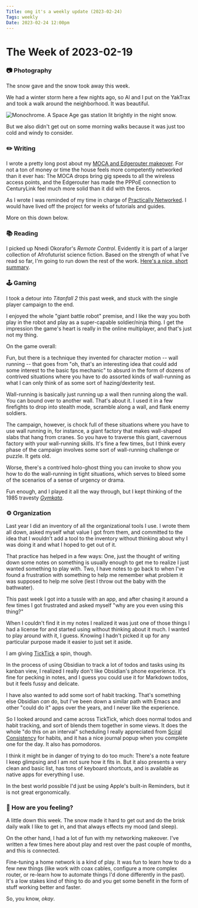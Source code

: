 ```yaml
---
Title: omg it's a weekly update (2023-02-24)
Tags: weekly
Date: 2023-02-24 12:00pm
---
```


# The Week of 2023-02-19 

### 📷  Photography 

The snow gave and the snow took away this week. 

We had a winter storm here a few nights ago, so Al and I put on the YakTrax and took a walk around the neighborhood. It was beautiful. 

![Monochrome. A Space Age gas station lit brightly in the night snow.](https://photos.smugmug.com/photos/i-BMH4R7L/0/82fb79cf/XL/i-BMH4R7L-XL.jpg)

But we also didn't get out on some morning walks because it was just too cold and windy to consider. 


### ✏️ Writing

I wrote a pretty long post about my [MOCA and Edgerouter makeover][moca]. For not a ton of money or time the house feels more competently networked than it ever has: The MOCA drops bring gig speeds to all the wireless access points, and the Edgerouter has made the PPPoE connection to CenturyLink feel much more solid than it did with the Eeros. 

As I wrote I was reminded of my time in charge of [Practically Networked][pracnet]. I would have lived off the project for weeks of tutorials and guides. 

More on this down below.

### 📚 Reading

I picked up Nnedi Okorafor's _Remote Control_. Evidently it is part of a larger collection of Afrofuturist science fiction. Based on the strength of what I've read so far, I'm going to run down the rest of the work. [Here's a nice, short summary][Remote Control].



### 🕹️ Gaming

I took a detour into _Titanfall 2_ this past week, and stuck with the single player campaign to the end. 

I enjoyed the whole "giant battle robot" premise, and I like the way you both play in the robot and play as a super-capable soldier/ninja thing. I get the impression the game's heart is really in the online multiplayer, and that's just not my thing. 

On the game overall: 

Fun, but there is a technique they invented for character motion -- wall running -- that goes from "oh, that's an interesting idea that could add some interest to the basic fps mechanic" to absurd in the form of dozens of contrived situations where you have to do assorted kinds of wall-running as what I can only think of as some sort of hazing/dexterity test. 

Wall-running is basically just running up a wall then running along the wall. You can bound over to another wall. That's about it. I used it in a few firefights to drop into stealth mode, scramble along a wall, and flank enemy soldiers. 

The campaign, however, is chock full of these situations where you have to use wall running in, for instance, a giant factory that makes wall-shaped slabs that hang from cranes. So you have to traverse this giant, cavernous factory with your wall-running skills. It's fine a few times, but I think every phase of the campaign involves some sort of wall-running challenge or puzzle. It gets old. 

Worse, there's a contrived holo-ghost thing you can invoke to show you how to do the wall-running in tight situations, which serves to bleed some of the scenarios of a sense of urgency or drama. 

Fun enough, and I played it all the way through, but I kept thinking of the 1985 travesty _[Gymkata](gymkata)_. 


### ⚙️ Organization

Last year I did an inventory of all the organizational tools I use. I wrote them all down, asked myself what value I got from them, and committed to the idea that I wouldn't add a tool to the inventory without thinking about why I was doing it and what I hoped to get out of it. 

That practice has helped in a few ways: One, just the thought of writing down some notes on something is usually enough to get me to realize I just wanted something to play with. Two, I have notes to go back to when I've found a frustration with something to help me remember what problem it was supposed to help me solve (lest I throw out the baby with the bathwater).

This past week I got into a tussle with an app, and after chasing it around a few times I got frustrated and asked myself "why are you even using this thing?" 

When I couldn't find it in my notes I realized it was just one of those things I had a license for and started using without thinking about it much. I wanted to play around with it, I guess. Knowing I hadn't picked it up for any particular purpose made it easier to just set it aside. 

I am giving [TickTick][] a spin, though. 

In the process of using Obsidian to track a lot of todos and tasks using its kanban view, I realized I really don't like Obsidian's phone experience. It's fine for pecking in notes, and I guess you could use it for Markdown todos, but it feels fussy and delicate. 

I have also wanted to add some sort of habit tracking. That's something else Obsidian _can_ do, but I've been down a similar path with Emacs and other "could do it" apps over the years, and I never like the experience. 

So I looked around and came across TickTick, which does normal todos and habit tracking, and sort of blends them together in some views. It does the whole "do this on an interval" scheduling I really appreciated from [Sciral Consistency][sciral] for habits, and it has a nice journal popup when you complete one for the day. It also has pomodoros. 

I think it might be in danger of trying to do too much: There's a note feature I keep glimpsing and I am not sure how it fits in. But it also presents a very clean and basic list, has tons of keyboard shortcuts, and is available as native apps for everything I use. 

In the best world possible I'd just be using Apple's built-in Reminders, but it is not great ergonomically. 


### 🫥 How are you feeling?

A little down this week. The snow made it hard to get out and do the brisk daily walk I like to get in, and that always effects my mood (and sleep). 

On the other hand, I had a lot of fun with my networking makeover. I've written a few times here about play and rest over the past couple of months, and this is connected. 

Fine-tuning a home network is a kind of play. It was fun to learn how to do a few new things (like work with coax cables, configure a more complex router, or re-learn how to automate things I'd done differently in the past). It's a low stakes kind of thing to do and you get some benefit in the form of stuff working better and faster. 

So, you know, _okay_. 


[Remote Control]: https://www.scifimind.com/remote-control-by-nnedi-okorafor/
[moca]: https://mike.puddingtime.org/posts/2023-02-21-the-miracle-of-moca/
[pracnet]: https://www.practicallynetworked.com
[gymkata]: https://en.wikipedia.org/wiki/Gymkata
[ticktick]: https://ticktick.com/
[sciral]: http://www.43folders.com/2004/11/30/sciral-consistency-track-fuzzy-interval-tasks
